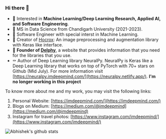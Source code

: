 ### Hi there 👋

- 🤔 Interested in **Machine Learning/Deep Learning Research, Applied AI, and Software Engineering**. 
- 🌱 MS in Data Science from Chandigarh University (2021-2023).
- 🔭 Software Engineer with special interst in Machine Learning.
- 🔭 Creator of [Hocrox](https://hocrox.imdeepmind.com/v0.2.0/): An image preprocessing and augmentation library with Keras like interface.
- 🔭 **Founder of [Delphy](https://delphy.imdeepmind.com/)**, a website that provides information that you need for the libraries that you use.
- ⚰️ Author of Deep Learning library NeuralPy. NeuralPy is Keras like a Deep Learning library that works on top of PyTorch with 70+ stars on Github (Mid July). For more information visit [https://neuralpy.imdeepmind.com/](https://neuralpy.netlify.app/). **I'm no longer working in this project**

To know more about me and my work, you may visit the following links:
  1. Personal Website: [https://imdeepmind.com/](https://imdeepmind.com/)
  2. Blogs on Medium: [https://medium.com/@imdeepmind](https://medium.com/@imdeepmind)
  3. Instagram for travel photos: [https://www.instagram.com/imdeepmind/](https://www.instagram.com/imdeepmind/)
  
  ![Abhishek's github stats](https://github-readme-stats.vercel.app/api?username=imdeepmind&count_private=true)
